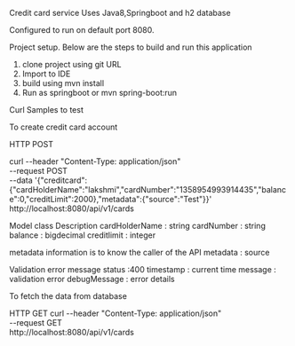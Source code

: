 Credit card service 
Uses Java8,Springboot and h2 database

Configured to run on default port 8080.

Project setup.
 Below are the steps to build and run this application 
  1. clone project using git URL
  2. Import to IDE 
  3. build using mvn install
  4. Run as springboot or mvn spring-boot:run

 
Curl Samples to test

To create credit card account

HTTP POST

 curl --header "Content-Type: application/json" \
  --request POST \
  --data '{"creditcard":{"cardHolderName":"lakshmi","cardNumber":"1358954993914435","balance":0,"creditLimit":2000},"metadata":{"source":"Test"}}' \
   http://localhost:8080/api/v1/cards
 
 
 Model class Description
  cardHolderName : string
  cardNumber : string
  balance : bigdecimal
  creditlimit : integer
  
  metadata information is to know the caller of the API
  metadata : source 
  
Validation error message
 status :400
 timestamp : current time 
 message : validation error
 debugMessage : error details

 To fetch the data from database
 
 HTTP GET
 curl --header "Content-Type: application/json" \
  --request GET \
 http://localhost:8080/api/v1/cards
 
   
